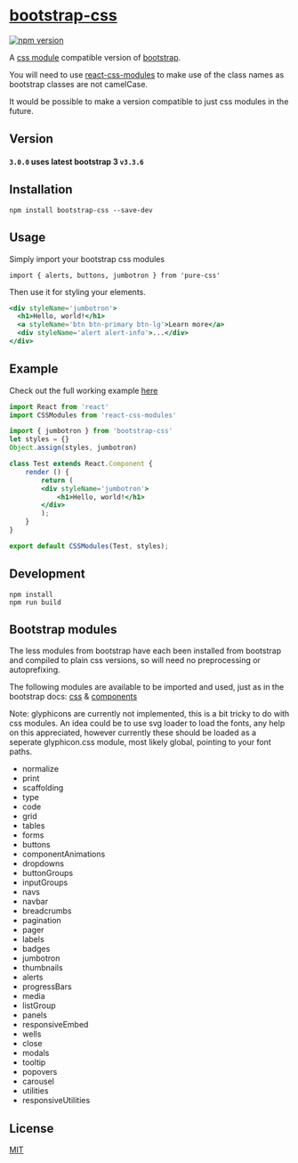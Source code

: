 # [bootstrap-css]()

[![npm version](https://badge.fury.io/js/pure-css.svg)](https://badge.fury.io/js/pure-css)

A [css module](https://github.com/css-modules/css-modules) compatible version of [bootstrap](https://github.com/twbs/bootstrap).

You will need to use [react-css-modules](https://github.com/gajus/react-css-modules) to make use of the class names as bootstrap classes are not camelCase.

It would be possible to make a version compatible to just css modules in the future. 

## Version

#### `3.0.0` uses latest bootstrap 3 `v3.3.6`

## Installation

`npm install bootstrap-css --save-dev`

## Usage
Simply import your bootstrap css modules

`import { alerts, buttons, jumbotron } from 'pure-css'`

Then use it for styling your elements.

```jsx
<div styleName='jumbotron'>
  <h1>Hello, world!</h1>
  <a styleName='btn btn-primary btn-lg'>Learn more</a>
  <div styleName='alert alert-info'>...</div>
</div>
```

## Example

Check out the full working example [here](https://github.com/StevenIseki/bootstrap-css/tree/master/example)

```jsx
import React from 'react'
import CSSModules from 'react-css-modules'

import { jumbotron } from 'bootstrap-css'
let styles = {}
Object.assign(styles, jumbotron)

class Test extends React.Component {
    render () {
        return (
        <div styleName='jumbotron'>
        	<h1>Hello, world!</h1>
        </div>
        );
    }
}

export default CSSModules(Test, styles);
```

## Development
    npm install
    npm run build

## Bootstrap modules

The less modules from bootstrap have each been installed from bootstrap and compiled to plain css versions, so will need no preprocessing or autoprefixing.

The following modules are available to be imported and used, just as in the bootstrap docs: [css](http://getbootstrap.com/css/) & [components](http://getbootstrap.com/components/)

Note: glyphicons are currently not implemented, this is a bit tricky to do with css modules. An idea could be to use svg loader to load the fonts, any help on this appreciated, however currently these should be loaded as a seperate glyphicon.css module, most likely global, pointing to your font paths.

- normalize
- print
- scaffolding
- type
- code
- grid
- tables
- forms
- buttons
- componentAnimations
- dropdowns
- buttonGroups
- inputGroups
- navs
- navbar
- breadcrumbs
- pagination
- pager
- labels
- badges
- jumbotron
- thumbnails
- alerts
- progressBars
- media
- listGroup
- panels
- responsiveEmbed
- wells
- close
- modals
- tooltip
- popovers
- carousel
- utilities
- responsiveUtilities

## License

[MIT](http://isekivacenz.mit-license.org/)

